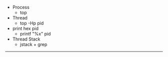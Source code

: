 * Process
    * top
* Thread
    * top -Hp pid
* print hex pid
    * printf "%x" pid
* Thread Stack
    * jstack + grep

---
